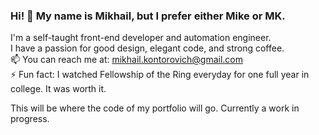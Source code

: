 ### Hi! 👋 My name is Mikhail, but I prefer either Mike or MK.

I'm a self-taught front-end developer and automation engineer. 
<br>I have a passion for good design, elegant code, and strong coffee.
<br>📫 You can reach me at: mikhail.kontorovich@gmail.com
<br>⚡ Fun fact: I watched Fellowship of the Ring everyday for one full year in college. It was worth it.

This will be where the code of my portfolio will go. Currently a work in progress.

<!--
**mkontorovich/mkontorovich** is a ✨ _special_ ✨ repository because its `README.md` (this file) appears on your GitHub profile.

Here are some ideas to get you started:

- 🔭 I’m currently working on ...
- 🌱 I’m currently learning ...
- 👯 I’m looking to collaborate on ...
- 🤔 I’m looking for help with ...
- 💬 Ask me about ...
- 📫 How to reach me: ...
- 😄 Pronouns: ...
- ⚡ Fun fact: ...
-->
